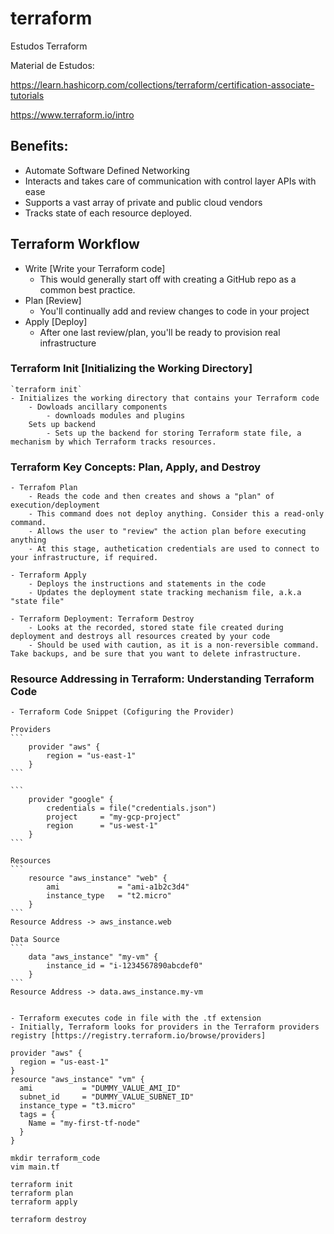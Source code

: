 # terraform

Estudos Terraform

Material de Estudos:

https://learn.hashicorp.com/collections/terraform/certification-associate-tutorials

https://www.terraform.io/intro

## Benefits:
 - Automate Software Defined Networking
 - Interacts and takes care of communication with control layer APIs with ease
 - Supports a vast array of private and public cloud vendors
 - Tracks state of each resource deployed.

 ## Terraform Workflow

  - Write [Write your Terraform code]
    - This would generally start off with creating a GitHub repo as a common best practice.
  - Plan [Review]
    - You'll continually add and review changes to code in your project
  - Apply [Deploy]
    - After one last review/plan, you'll be ready to provision real infrastructure


### Terraform Init [Initializing the Working Directory]
    `terraform init`
    - Initializes the working directory that contains your Terraform code
        - Dowloads ancillary components
            - downloads modules and plugins
        Sets up backend
            - Sets up the backend for storing Terraform state file, a mechanism by which Terraform tracks resources.


### Terraform Key Concepts: Plan, Apply, and Destroy

    - Terrafom Plan
        - Reads the code and then creates and shows a "plan" of execution/deployment
        - This command does not deploy anything. Consider this a read-only command.
        - Allows the user to "review" the action plan before executing anything
        - At this stage, authetication credentials are used to connect to your infrastructure, if required.

    - Terraform Apply
        - Deploys the instructions and statements in the code
        - Updates the deployment state tracking mechanism file, a.k.a "state file"

    - Terraform Deployment: Terraform Destroy
        - Looks at the recorded, stored state file created during deployment and destroys all resources created by your code
        - Should be used with caution, as it is a non-reversible command. Take backups, and be sure that you want to delete infrastructure.

### Resource Addressing in Terraform: Understanding Terraform Code
    - Terraform Code Snippet (Cofiguring the Provider)

    Providers
    ```
        provider "aws" {
            region = "us-east-1"
        }
    ```    

    ```
        provider "google" {
            credentials = file("credentials.json")
            project     = "my-gcp-project"
            region      = "us-west-1"
        }
    ```  

    Resources
    ```
        resource "aws_instance" "web" {
            ami             = "ami-a1b2c3d4"
            instance_type   = "t2.micro"
        }
    ```  
    Resource Address -> aws_instance.web

    Data Source
    ```
        data "aws_instance" "my-vm" {
            instance_id = "i-1234567890abcdef0"
        }
    ```
    Resource Address -> data.aws_instance.my-vm

    
    - Terraform executes code in file with the .tf extension
    - Initially, Terraform looks for providers in the Terraform providers registry [https://registry.terraform.io/browse/providers]


```    
provider "aws" {
  region = "us-east-1"
}
resource "aws_instance" "vm" {
  ami           = "DUMMY_VALUE_AMI_ID"
  subnet_id     = "DUMMY_VALUE_SUBNET_ID"
  instance_type = "t3.micro"
  tags = {
    Name = "my-first-tf-node"
  }
}   
```


```
mkdir terraform_code
vim main.tf

terraform init
terraform plan
terraform apply

terraform destroy
```

